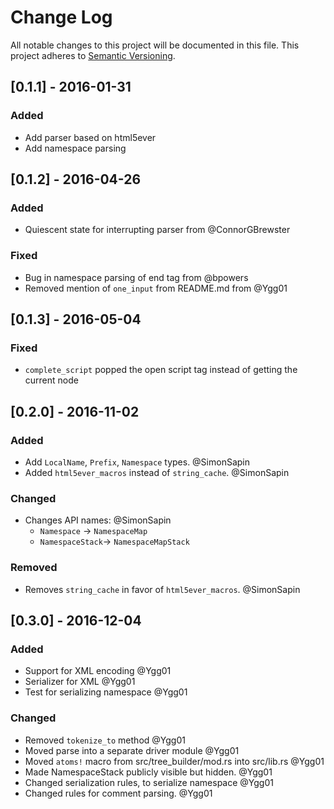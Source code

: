 # Change Log
All notable changes to this project will be documented in this file.
This project adheres to [Semantic Versioning](http://semver.org/).

## [0.1.1] - 2016-01-31
### Added
  - Add parser based on html5ever
  - Add namespace parsing

## [0.1.2] - 2016-04-26
### Added
  - Quiescent state for interrupting parser from @ConnorGBrewster

### Fixed
  - Bug in namespace parsing of end tag from @bpowers
  - Removed mention of `one_input` from README.md from @Ygg01

## [0.1.3] - 2016-05-04
### Fixed
  - `complete_script` popped the open script tag instead of getting the current node

## [0.2.0] - 2016-11-02
### Added
  - Add `LocalName`, `Prefix`, `Namespace` types. @SimonSapin
  - Added `html5ever_macros` instead of `string_cache`. @SimonSapin

### Changed
  - Changes API names: @SimonSapin
    - `Namespace` -> `NamespaceMap`
    - `NamespaceStack`-> `NamespaceMapStack`


### Removed
  - Removes `string_cache` in favor of `html5ever_macros`. @SimonSapin

## [0.3.0] - 2016-12-04
### Added
  - Support for XML encoding @Ygg01
  - Serializer for XML @Ygg01
  - Test for serializing namespace @Ygg01

### Changed
  - Removed `tokenize_to` method @Ygg01
  - Moved parse into a separate driver module @Ygg01
  - Moved `atoms!` macro from src/tree_builder/mod.rs into src/lib.rs @Ygg01
  - Made NamespaceStack publicly visible but hidden. @Ygg01
  - Changed serialization rules, to serialize namespace @Ygg01
  - Changed rules for comment parsing. @Ygg01

